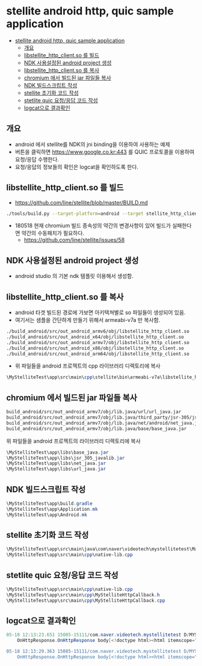 # stellite android http, quic sample application

<!-- TOC -->

- [stellite android http, quic sample application](#stellite-android-http-quic-sample-application)
    - [개요](#개요)
    - [libstellite_http_client.so 를 빌드](#libstellite_http_clientso-를-빌드)
    - [NDK 사용설정된 android project 생성](#ndk-사용설정된-android-project-생성)
    - [libstellite_http_client.so 를 복사](#libstellite_http_clientso-를-복사)
    - [chromium 에서 빌드된 jar 파일들 복사](#chromium-에서-빌드된-jar-파일들-복사)
    - [NDK 빌드스크립트 작성](#ndk-빌드스크립트-작성)
    - [stellite 초기화 코드 작성](#stellite-초기화-코드-작성)
    - [stetlite quic 요청/응답 코드 작성](#stetlite-quic-요청응답-코드-작성)
    - [logcat으로 결과확인](#logcat으로-결과확인)

<!-- /TOC -->

## 개요
- android 에서 stellite를 NDK의 jni binding을 이용하여 사용하는 예제
- 버튼을 클릭하면 https://www.google.co.kr:443 를 QUIC 프로토콜을 이용하여 요청/응답 수행한다.
- 요청/응답의 정보들의 확인은 logcat을 확인하도록 한다.

## libstellite_http_client.so 를 빌드
- https://github.com/line/stellite/blob/master/BUILD.md

```bash
./tools/build.py --target-platform=android --target stellite_http_client --target-type shared_library build
```

- 180518 현재 chromium 빌드 종속성의 약간의 변경사항이 있어 빌드가 실패한다면 약간의 수동패치가 필요하다.
    - https://github.com/line/stellite/issues/58


## NDK 사용설정된 android project 생성
- android studio 의 기본 ndk 템플릿 이용해서 생성함.

## libstellite_http_client.so 를 복사
- android 타겟 빌드된 경로에 가보면 아키텍쳐별로 so 파일들이 생성되어 있음.
- 여기서는 샘플을 간단하게 만들기 위해서 armeabi-v7a 만 복사함.

```bash
./build_android/src/out_android_armv6/obj/libstellite_http_client.so
./build_android/src/out_android_x64/obj/libstellite_http_client.so
./build_android/src/out_android_armv7/obj/libstellite_http_client.so
./build_android/src/out_android_x86/obj/libstellite_http_client.so
./build_android/src/out_android_arm64/obj/libstellite_http_client.so
```

- 위 파일들을 android 프로젝트의 cpp 라이브러리 디렉토리에 복사

```powershell
\MyStelliteTest\app\src\main\cpp\stellite\bin\armeabi-v7a\libstellite_http_client.so
```

## chromium 에서 빌드된 jar 파일들 복사

```bash
build_android/src/out_android_armv7/obj/lib.java/url/url_java.jar
build_android/src/out_android_armv7/obj/lib.java/third_party/jsr-305/jsr_305_javalib.jar
build_android/src/out_android_armv7/obj/lib.java/net/android/net_java.jar
build_android/src/out_android_armv7/obj/lib.java/base/base_java.jar
```

위 파일들을 android 프로젝트의 라이브러리 디렉토리에 복사

```powershell
\MyStelliteTest\app\libs\base_java.jar
\MyStelliteTest\app\libs\jsr_305_javalib.jar
\MyStelliteTest\app\libs\net_java.jar
\MyStelliteTest\app\libs\url_java.jar
```

## NDK 빌드스크립트 작성

```powershell
\MyStelliteTest\app\build.gradle
\MyStelliteTest\app\Application.mk
\MyStelliteTest\app\Android.mk
```

## stellite 초기화 코드 작성

```powershell
\MyStelliteTest\app\src\main\java\com\naver\videotech\mystellitetest\MainActivity.java
\MyStelliteTest\app\src\main\cpp\native-lib.cpp
```

## stetlite quic 요청/응답 코드 작성

```powershell
\MyStelliteTest\app\src\main\cpp\native-lib.cpp
\MyStelliteTest\app\src\main\cpp\MyStelliteHttpCallback.h
\MyStelliteTest\app\src\main\cpp\MyStelliteHttpCallback.cpp
```


## logcat으로 결과확인

```powershell
05-18 12:13:23.651 15085-15111/com.naver.videotech.mystellitetest D/MYSTELLITETEST: OnHttpResponse.OnHttpResponse request_id[1] body_len[45690] connection_info_desc[quic/1+spdy/3] connection_info[5]
    OnHttpResponse.OnHttpResponse body[<!doctype html><html itemscope="" itemtype="http://schema.org/WebPage" lang="ko"><head><meta content="text/html; charset=UTF-8" http-equiv="Content-Type"><meta content="/images/branding/googleg/1x/googleg_standard_color_128dp.png" itemprop="image"><title>Google</title><script nonce="MKu1ZruEXteRHzSTE/12Xw==">(function(){window.google={kEI:'z0T-WpS2F4S10gT_kJr4BA',kEXPI:'0,1353747,57,472,639,258,588,1018,440,184,1218,76,617,12,15,68,204,12,2340437,278,149,32,329294,1294,12383,2349,2506,32691,2075,13173,867,1580,7,1369,7,3729,5471,11344,2985,2192,368,549,466,198,2102,113,729,1472,3191,726,5,336,1375,130,130,3742,1088,2,14,261,444,131,1119,2,579,663,64,311,592,294,867,367,126,624,355,257,284,14,90,789,1412,850,154,730,1188,429,479,38,7,151,1098,8,537,311,526,196,722,45,6,189,1043,485,79,457,216,62,2,345,122,373,503,912,199,336,27,8,428,351,331,526,18,375,154,37,140,827,155,106,438,612,140,35,28,83,27,18,64,87,108,668,54,15,1,164,69,161,5,243,2,116,30,301,33,56,535,617,371,31,4

05-18 12:13:29.363 15085-15111/com.naver.videotech.mystellitetest D/MYSTELLITETEST: OnHttpResponse.OnHttpResponse request_id[2] body_len[45690] connection_info_desc[quic/1+spdy/3] connection_info[5]
    OnHttpResponse.OnHttpResponse body[<!doctype html><html itemscope="" itemtype="http://schema.org/WebPage" lang="ko"><head><meta content="text/html; charset=UTF-8" http-equiv="Content-Type"><meta content="/images/branding/googleg/1x/googleg_standard_color_128dp.png" itemprop="image"><title>Google</title><script nonce="b0QHCXPuVtSQNQ/2fLv82g==">(function(){window.google={kEI:'1UT-Wv3xB4Op0gTi2IfYBA',kEXPI:'0,1353747,57,472,639,258,588,1018,440,184,1218,76,617,12,15,68,204,12,2340437,278,149,32,329294,1294,12383,2349,2506,32691,2075,13173,867,1580,7,1369,7,3729,5471,11344,2985,2192,368,549,466,198,2102,113,729,1472,3191,726,5,336,1375,130,130,3742,1088,2,14,261,444,131,1119,2,579,663,64,311,592,294,867,367,126,624,355,257,284,14,90,789,1412,850,154,730,1188,429,479,38,7,151,1098,8,537,311,526,196,722,45,6,189,1043,485,79,457,216,62,2,345,122,373,503,912,199,336,27,8,428,351,331,526,18,375,154,37,140,827,155,106,438,612,140,35,28,83,27,18,64,87,108,668,54,15,1,164,69,161,5,243,2,116,30,301,33,56,535,617,371,31,4
```